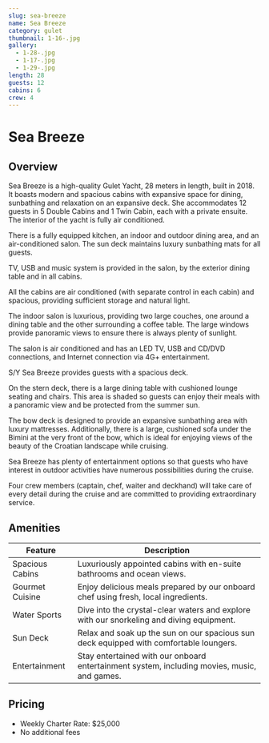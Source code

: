 ```yaml
---
slug: sea-breeze
name: Sea Breeze
category: gulet
thumbnail: 1-16-.jpg
gallery:
  - 1-28-.jpg
  - 1-17-.jpg
  - 1-29-.jpg
length: 28
guests: 12
cabins: 6
crew: 4
---
```

# Sea Breeze

## Overview

Sea Breeze is a high-quality Gulet Yacht, 28 meters in length, built in 2018. It boasts modern and spacious cabins with expansive space for dining, sunbathing and relaxation on an expansive deck. She accommodates 12 guests in 5 Double Cabins and 1 Twin Cabin, each with a private ensuite. The interior of the yacht is fully air conditioned.

There is a fully equipped kitchen, an indoor and outdoor dining area, and an air-conditioned salon. The sun deck maintains luxury sunbathing mats for all guests.

TV, USB and music system is provided in the salon, by the exterior dining table and in all cabins.

All the cabins are air conditioned (with separate control in each cabin) and spacious, providing sufficient storage and natural light.

The indoor salon is luxurious, providing two large couches, one around a dining table and the other surrounding a coffee table. The large windows provide panoramic views to ensure there is always plenty of sunlight.

The salon is air conditioned and has an LED TV, USB and CD/DVD connections, and Internet connection via 4G+ entertainment.

S/Y Sea Breeze provides guests with a spacious deck.

On the stern deck, there is a large dining table with cushioned lounge seating and chairs. This area is shaded so guests can enjoy their meals with a panoramic view and be protected from the summer sun.

The bow deck is designed to provide an expansive sunbathing area with luxury mattresses. Additionally, there is a large, cushioned sofa under the Bimini at the very front of the bow, which is ideal for enjoying views of the beauty of the Croatian landscape while cruising.

Sea Breeze has plenty of entertainment options so that guests who have interest in outdoor activities have numerous possibilities during the cruise.

Four crew members (captain, chef, waiter and deckhand) will take care of every detail during the cruise and are committed to providing extraordinary service.

<!--EndFragment-->

## Amenities

| Feature         | Description                                                                                 |
| --------------- | ------------------------------------------------------------------------------------------- |
| Spacious Cabins | Luxuriously appointed cabins with en-suite bathrooms and ocean views.                       |
| Gourmet Cuisine | Enjoy delicious meals prepared by our onboard chef using fresh, local ingredients.          |
| Water Sports    | Dive into the crystal-clear waters and explore with our snorkeling and diving equipment.    |
| Sun Deck        | Relax and soak up the sun on our spacious sun deck equipped with comfortable loungers.      |
| Entertainment   | Stay entertained with our onboard entertainment system, including movies, music, and games. |

## Pricing

* Weekly Charter Rate: $25,000
* No additional fees